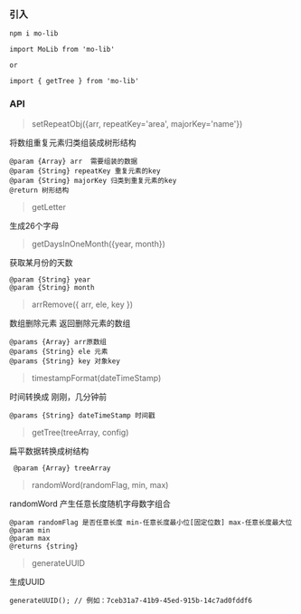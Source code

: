 ### 引入

```
npm i mo-lib

import MoLib from 'mo-lib' 

or 

import { getTree } from 'mo-lib'
```

### API
> setRepeatObj({arr, repeatKey='area', majorKey='name'})

将数组重复元素归类组装成树形结构

```
@param {Array} arr  需要组装的数据
@param {String} repeatKey 重复元素的key 
@param {String} majorKey 归类到重复元素的key
@return 树形结构

```

> getLetter

生成26个字母

> getDaysInOneMonth({year, month})

获取某月份的天数

```
@param {String} year
@param {String} month
```

> arrRemove({ arr, ele, key })

数组删除元素 返回删除元素的数组
```
@params {Array} arr原数组
@params {String} ele 元素
@params {String} key 对象key
```

> timestampFormat(dateTimeStamp)

时间转换成 刚刚，几分钟前

```
@params {String} dateTimeStamp 时间戳
```

> getTree(treeArray, config)

扁平数据转换成树结构

```
 @param {Array} treeArray
```

> randomWord(randomFlag, min, max)

randomWord 产生任意长度随机字母数字组合

```
@param randomFlag 是否任意长度 min-任意长度最小位[固定位数] max-任意长度最大位
@param min
@param max
@returns {string}
```

> generateUUID

生成UUID

```
generateUUID();	// 例如：7ceb31a7-41b9-45ed-915b-14c7ad0fddf6
```